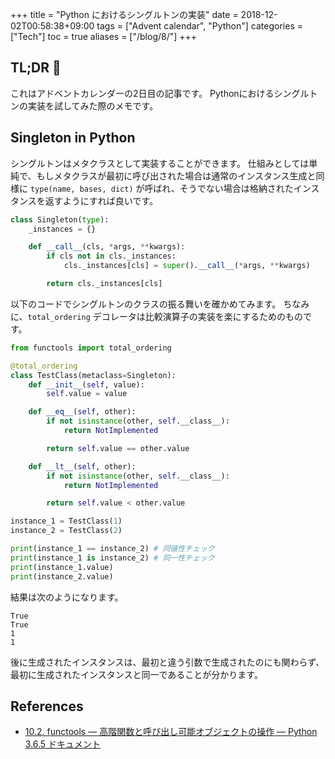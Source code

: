+++
title = "Python におけるシングルトンの実装"
date  = 2018-12-02T00:58:38+09:00
tags  = ["Advent calendar", "Python"]
categories = ["Tech"]
toc = true
aliases = ["/blog/8/"]
+++

## TL;DR :christmas_tree:

これはアドベントカレンダーの2日目の記事です。
Pythonにおけるシングルトンの実装を試してみた際のメモです。

## Singleton in Python

シングルトンはメタクラスとして実装することができます。
仕組みとしては単純で、もしメタクラスが最初に呼び出された場合は通常のインスタンス生成と同様に `type(name, bases, dict)` が呼ばれ、そうでない場合は格納されたインスタンスを返すようにすれば良いです。

```python
class Singleton(type):
    _instances = {}

    def __call__(cls, *args, **kwargs):
        if cls not in cls._instances:
            cls._instances[cls] = super().__call__(*args, **kwargs)

        return cls._instances[cls]
```

以下のコードでシングルトンのクラスの振る舞いを確かめてみます。
ちなみに、`total_ordering` デコレータは比較演算子の実装を楽にするためのものです。

```python
from functools import total_ordering

@total_ordering
class TestClass(metaclass=Singleton):
    def __init__(self, value):
        self.value = value

    def __eq__(self, other):
        if not isinstance(other, self.__class__):
            return NotImplemented

        return self.value == other.value

    def __lt__(self, other):
        if not isinstance(other, self.__class__):
            return NotImplemented

        return self.value < other.value

instance_1 = TestClass(1)
instance_2 = TestClass(2)

print(instance_1 == instance_2) # 同値性チェック
print(instance_1 is instance_2) # 同一性チェック
print(instance_1.value)
print(instance_2.value)
```

結果は次のようになります。

```:plaintext
True
True
1
1
```

後に生成されたインスタンスは、最初と違う引数で生成されたのにも関わらず、最初に生成されたインスタンスと同一であることが分かります。

## References

+ [10\.2\. functools — 高階関数と呼び出し可能オブジェクトの操作 — Python 3\.6\.5 ドキュメント](https://docs.python.jp/3/library/functools.html#functools.total_ordering)
